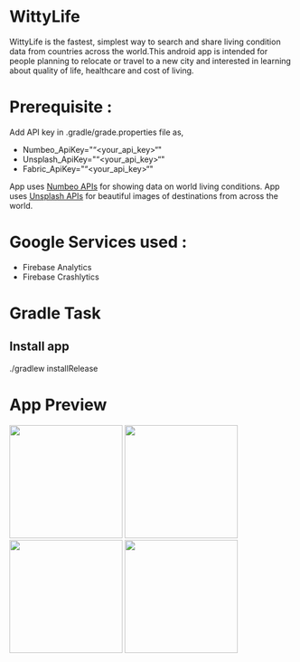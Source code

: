 # WittyLife
WittyLife is the fastest, simplest way to search and share living condition data from countries across the world.This android app is intended for people planning to relocate or travel to a new city and interested in learning about quality of life, healthcare and cost of living.

# Prerequisite : 
Add API key in .gradle/grade.properties file as,
- Numbeo_ApiKey="“<your_api_key>“"
- Unsplash_ApiKey="“<your_api_key>“"
- Fabric_ApiKey="“<your_api_key>“"

App uses [Numbeo APIs](https://www.numbeo.com/api/doc.jsp) for showing data on world living conditions. App uses [Unsplash APIs](https://unsplash.com/documentation) for beautiful images of destinations from across the world.

# Google Services used :
 * Firebase Analytics
 * Firebase Crashlytics

# Gradle Task 
## Install app 
./gradlew installRelease 

# App Preview


<img src="https://github.com/sushantchoudhary/WittyLife/blob/master/MainActivity_WittyLife.jpg" width="200">    <img src="https://github.com/sushantchoudhary/WittyLife/blob/master/Ranking_WittyLife.jpg" width="200">   <img src="https://github.com/sushantchoudhary/WittyLife/blob/master/Details_WittyLife.jpg" width="200">   <img src="https://github.com/sushantchoudhary/WittyLife/blob/master/Comparison_WittyLife.jpg" width="200">







